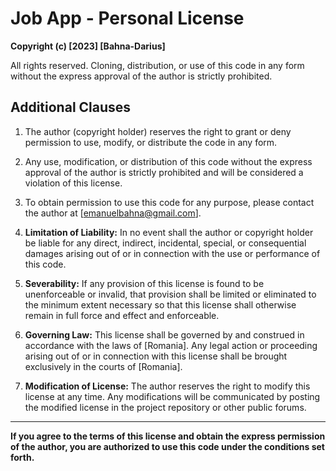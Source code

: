# Job App - Personal License

**Copyright (c) [2023] [Bahna-Darius]**

All rights reserved. Cloning, distribution, or use of this code in any form without the express approval of the author is strictly prohibited.

## Additional Clauses

1. The author (copyright holder) reserves the right to grant or deny permission to use, modify, or distribute the code in any form.

2. Any use, modification, or distribution of this code without the express approval of the author is strictly prohibited and will be considered a violation of this license.

3. To obtain permission to use this code for any purpose, please contact the author at [emanuelbahna@gmail.com].

4. **Limitation of Liability:**
   In no event shall the author or copyright holder be liable for any direct, indirect, incidental, special, or consequential damages arising out of or in connection with the use or performance of this code.

5. **Severability:**
   If any provision of this license is found to be unenforceable or invalid, that provision shall be limited or eliminated to the minimum extent necessary so that this license shall otherwise remain in full force and effect and enforceable.

6. **Governing Law:**
   This license shall be governed by and construed in accordance with the laws of [Romania]. Any legal action or proceeding arising out of or in connection with this license shall be brought exclusively in the courts of [Romania].

7. **Modification of License:**
   The author reserves the right to modify this license at any time. Any modifications will be communicated by posting the modified license in the project repository or other public forums.

---

**If you agree to the terms of this license and obtain the express permission of the author, you are authorized to use this code under the conditions set forth.**
